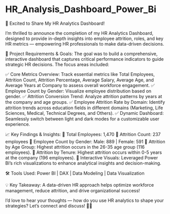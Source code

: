 # HR_Analysis_Dashboard_Power_Bi
🚀 Excited to Share My HR Analytics Dashboard!

I’m thrilled to announce the completion of my HR Analytics Dashboard, designed to provide in-depth insights into employee attrition, roles, and key HR metrics — empowering HR professionals to make data-driven decisions.

🔹 Project Requirements & Goals:
The goal was to build a comprehensive, interactive dashboard that captures critical performance indicators to guide strategic HR decisions. The focus areas included:

✅ Core Metrics Overview: Track essential metrics like Total Employees, Attrition Count, Attrition Percentage, Average Salary, Average Age, and Average Years at Company to assess overall workforce engagement.
✅ Employee Count by Gender: Visualize employee distribution based on gender.
✅ Attrition Conversion Trend: Analyze attrition patterns by years at the company and age groups.
✅ Employee Attrition Rate by Domain: Identify attrition trends across education fields in different domains (Marketing, Life Sciences, Medical, Technical Degrees, and Others).
✅ Dynamic Dashboard: Seamlessly switch between light and dark modes for a customizable user experience.

📈 Key Findings & Insights:
🔹 Total Employees: 1,470
🔹 Attrition Count: 237 employees
🔹 Employee Count by Gender: Male: 889 | Female: 591
🔹 Attrition by Age Group: Highest attrition occurs in the 26-35 age group (116 employees).
🔹 Attrition by Tenure: Highest attrition occurs within 0-5 years at the company (196 employees).
🔹 Interactive Visuals: Leveraged Power BI’s rich visualizations to enhance analytical insights and decision-making.

🛠 Tools Used:
Power BI | DAX | Data Modeling | Data Visualization

💡 Key Takeaway:
A data-driven HR approach helps optimize workforce management, reduce attrition, and drive organizational success!

I’d love to hear your thoughts — how do you use HR analytics to shape your strategies? Let’s connect and discuss! 🔗💬
